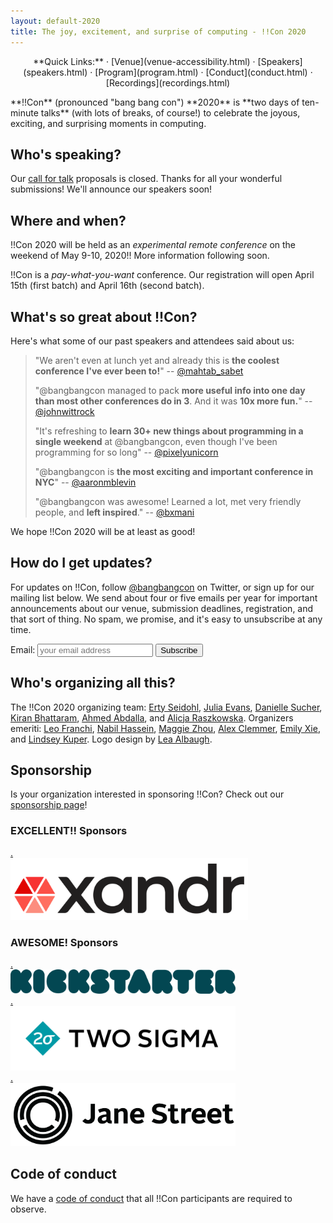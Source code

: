 ```yaml
---
layout: default-2020
title: The joy, excitement, and surprise of computing - !!Con 2020
---
```


<p style="text-align: center;">
  **Quick Links:**
  &middot;
  [Venue](venue-accessibility.html)
  &middot;
  [Speakers](speakers.html)
  &middot;
  [Program](program.html)
  &middot;
  [Conduct](conduct.html)
  &middot;
  [Recordings](recordings.html)
</p>

<p id="blurb">**!!Con** (pronounced "bang bang con") **2020** is **two days of
ten-minute talks** (with lots of breaks, of course!) to celebrate the
joyous, exciting, and surprising moments in computing.
</p>

## Who's speaking?

Our [call for talk](give-a-talk.html) proposals is closed. Thanks for all your wonderful submissions! We'll announce our speakers soon!

## Where and when?

!!Con 2020 will be held as an *experimental remote conference* on the weekend of May 9-10, 2020!!  More information following soon.

!!Con is a *pay-what-you-want* conference. Our registration will open April 15th (first batch) and April 16th (second batch). 

<a name="testimonials" id="testimonials"></a>

## What's so great about !!Con?

Here's what some of our past speakers and attendees said about us:

<!-- Need to update these for 2020 -->

> "We aren't even at lunch yet and already this is **the coolest conference I've ever been to!**"
> -- [@mahtab_sabet](https://twitter.com/mahtab_sabet/status/860876124141780992)
>
> "@bangbangcon managed to pack **more useful info into one day than most other conferences do in 3**. And it was **10x more fun.**"
> -- [@johnwittrock](https://twitter.com/johnwittrock/status/861206986448404481)
>
> "It's refreshing to **learn 30+ new things about programming in a single weekend** at @bangbangcon, even though I've been programming for so long"
> -- [@pixelyunicorn](https://twitter.com/pixelyunicorn/status/861690031370645504)
>
> "@bangbangcon is **the most exciting and important conference in NYC**"
> -- [@aaronmblevin](https://twitter.com/aaronmblevin/status/843949325906534402)
> 
> "@bangbangcon was awesome!  Learned a lot, met very friendly people, and **left inspired**."
> -- [@bxmani](https://twitter.com/bxmani/status/861400448107937792)

We hope !!Con 2020 will be at least as good!

## How do I get updates?

For updates on !!Con, follow
[@bangbangcon](https://twitter.com/bangbangcon) on Twitter, or sign up
for our mailing list below.  We send about four or five emails per year for important announcements about our venue, submission deadlines, registration, and that sort of thing.  No spam, we promise, and it's easy to unsubscribe at any time.

<!-- Begin MailChimp Signup Form -->
<div id="mc_embed_signup">
<form action="http://bangbangcon.us3.list-manage.com/subscribe/post?u=37b924b9d7d71dc7aa1a52b4c&amp;id=9f9ec7c469" method="post" id="mc-embedded-subscribe-form" name="mc-embedded-subscribe-form" class="validate" target="_blank" style="background-color: inherit;" novalidate>
<div class="mc-field-group">
<label for="mce-EMAIL">Email:</label>
<input type="email" value="" name="EMAIL" class="required email" id="mce-EMAIL" placeholder='your email address'>
<input type="submit" value="Subscribe" name="subscribe" id="mc-embedded-subscribe" class="button">
</div>
<div id="mce-responses" class="clear">
<div class="response" id="mce-error-response" style="display:none"></div>
<div class="response" id="mce-success-response" style="display:none"></div>
</div>
<!-- real people should not fill this in and expect good things - do not remove this or risk form bot signups-->
<div style="position: absolute; left: -50020px;">
<input type="text" name="b_37b924b9d7d71dc7aa1a52b4c_9f9ec7c469" value="">
</div>
</form>
</div>

<a name="organizers"></a>

## Who's organizing all this?

The !!Con 2020 organizing team:
[Erty Seidohl](https://twitter.com/ertyseidohl),
[Julia Evans](https://twitter.com/b0rk),
[Danielle Sucher](https://twitter.com/DanielleSucher),
[Kiran Bhattaram](https://twitter.com/kiranb),
[Ahmed Abdalla](https://twitter.com/simplyahmaz1ng), and
[Alicja Raszkowska](https://twitter.com/mamrotynka).  Organizers
emeriti: [Leo Franchi](https://twitter.com/lfranchi), [Nabil Hassein](https://twitter.com/NabilHassein),
[Maggie Zhou](https://twitter.com/zmagg), [Alex Clemmer](https://twitter.com/hausdorff_space), [Emily Xie](https://twitter.com/emilyxxie), and [Lindsey Kuper](https://twitter.com/lindsey).  Logo design by
[Lea Albaugh](http://twitter.com/doridoidea).

<a name="sponsors"></a>

## Sponsorship

Is your organization interested in sponsoring !!Con?  Check out our [sponsorship page](sponsors.html)!

<div class="sponsor-list" markdown="0">
  <h3>EXCELLENT!! Sponsors</h3>


  <div class="sponsor medium-sponsor"><a href="https://xandr.com/" target="_blank"><span
    class="magic">.</span><div class="logo"><img width="380"
    alt="Xandr" src="images/sponsors/xandr.png" /></div></a></div>

  <h3>AWESOME! Sponsors</h3>

  <div class="sponsor"><a href="https://kickstarter.engineering/" target="_blank"><span
    class="magic">.</span><div class="logo"><img width="360"
    alt="Kickstarter" src="images/sponsors/kickstarter.png" /></div></a></div>

  <div class="sponsor"><a href="https://www.twosigma.com/careers/" target="_blank"><span
    class="magic">.</span><div class="logo"><img width="360"
    alt="Two Sigma" src="images/sponsors/twosigma.png" /></div></a></div>

  <div class="sponsor"><a href="https://www.janestreet.com/technology/" target="_blank"><span
    class="magic">.</span><div class="logo"><img width="360"
    alt="Jane Street" src="images/sponsors/janestreet.png" /></div></a></div>
</div>

## Code of conduct

We have a [code of conduct](conduct.html) that all !!Con participants are required to observe.
